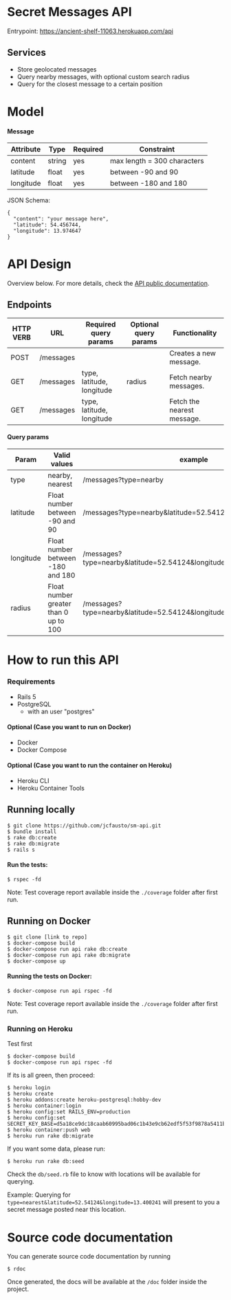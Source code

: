 # Secret Messages API

Entrypoint: https://ancient-shelf-11063.herokuapp.com/api

## Services
- Store geolocated messages
- Query nearby messages, with optional custom search radius
- Query for the closest message to a certain position

# Model

#### Message

| Attribute  | Type 				 | Required | Constraint		 |
| -----------| --------------|----------|----------------|
| content | string | yes |max length = 300 characters
| latitude | float | yes |between -90 and 90 |
| longitude | float | yes | between -180 and 180 |

JSON Schema:
```
{
  "content": "your message here",
  "latitude": 54.456744,
  "longitude": 13.974647
}
```

# API Design
Overview below. For more details, check the
[API public documentation](https://documenter.getpostman.com/view/1104741/secret-messages-api/RVfyAp9d).

## Endpoints

| HTTP VERB  | URL 					 | Required query params		 | Optional query params | Functionality
| -----------| --------------|-------------------------- | --------------------- |------------ |
| POST 			 | /messages  	 | 				                   |                       |Creates a new message.   			  |
| GET  			 | /messages     | type, latitude, longitude | radius                |Fetch nearby messages.           |
| GET  			 | /messages     | type, latitude, longitude |                       |Fetch the nearest message.       |

#### Query params

| Param      | Valid values 				 | example		 
| -----------| ----------------------|------------------------------|
| type       | nearby, nearest       | /messages?type=nearby        |
| latitude   | Float number between -90 and 90 | /messages?type=nearby&latitude=52.54124 |
| longitude  | Float number between -180 and 180 | /messages?type=nearby&latitude=52.54124&longitude=13.400241 |
| radius       | Float number greater than 0 up to 100 |  /messages?type=nearby&latitude=52.54124&longitude=13.400241&radius=20        |

# How to run this API

### Requirements

- Rails 5
- PostgreSQL
  - with an user "postgres"

#### Optional (Case you want to run on Docker)
- Docker
- Docker Compose

#### Optional (Case you want to run the container on Heroku)
- Heroku CLI
- Heroku Container Tools

## Running locally

```
$ git clone https://github.com/jcfausto/sm-api.git
$ bundle install
$ rake db:create
$ rake db:migrate
$ rails s
```
#### Run the tests:
```
$ rspec -fd
```
Note: Test coverage report available inside the ```./coverage``` folder after first run.

## Running on Docker
```
$ git clone [link to repo]
$ docker-compose build
$ docker-compose run api rake db:create
$ docker-compose run api rake db:migrate
$ docker-compose up
```
#### Running the tests on Docker:
```
$ docker-compose run api rspec -fd
```
Note: Test coverage report available inside the ```./coverage``` folder after first run.

### Running on Heroku

Test first

```
$ docker-compose build
$ docker-compose run api rspec -fd
```
If its is all green, then proceed:

```
$ heroku login
$ heroku create
$ heroku addons:create heroku-postgresql:hobby-dev
$ heroku container:login
$ heroku config:set RAILS_ENV=production
$ heroku config:set SECRET_KEY_BASE=d5a18ce9dc18caab60995bad06c1b43e9cb62edf5f53f9878a5411b6f1176ee72c514a6e61378f09482a4643a218e08e0cfe9eff0ba76e50e5ac30632ba02e1e
$ heroku container:push web
$ heroku run rake db:migrate
```
If you want some data, please run:
```
$ heroku run rake db:seed
```
Check the ```db/seed.rb``` file to know with locations will be available for querying.

Example: Querying for ```type=nearest&latitude=52.54124&longitude=13.400241``` will present to you a secret message posted near this location.

# Source code documentation
You can generate source code documentation by running
```
$ rdoc
```
Once generated, the docs will be available at the ```/doc``` folder inside the project.
